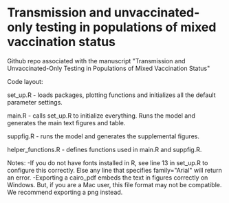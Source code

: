 # Transmission and unvaccinated-only testing in populations of mixed vaccination status
Github repo associated with the manuscript "Transmission and Unvaccinated-Only Testing in Populations of Mixed Vaccination Status"

Code layout:

set_up.R - loads packages, plotting functions and initializes all the default parameter settings.

main.R - calls set_up.R to initialize everything. Runs the model and generates the main text figures and table.

suppfig.R - runs the model and generates the supplemental figures.

helper_functions.R - defines functions used in main.R and suppfig.R.

Notes:
-If you do not have fonts installed in R, see line 13 in set_up.R to configure this correctly. Else any line that specifies family="Arial" will return an error.
-Exporting a cairo_pdf embeds the text in figures correctly on Windows. But, if you are a Mac user, this file format may not be compatible. We recommend exporting a png instead.
